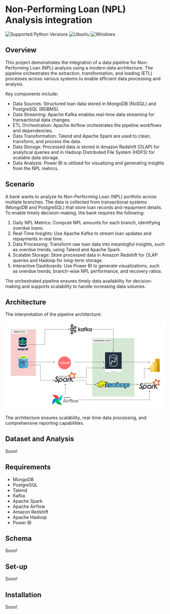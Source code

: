 # Non-Performing Loan (NPL) Analysis integration

![Supported Python Versions](https://img.shields.io/badge/python-3.8%2B-0D7FBF)
![Ubuntu](https://img.shields.io/badge/linux-compatible-40CA22)
![Windows](https://img.shields.io/badge/windows-compatible-40CA22)

## Overview

This project demonstrates the integration of a data pipeline for Non-Performing Loan (NPL) analysis using a modern data architecture. The pipeline orchestrates the extraction, transformation, and loading (ETL) processes across various systems to enable efficient data processing and analysis.

Key components include:

- Data Sources: Structured loan data stored in MongoDB (NoSQL) and PostgreSQL (RDBMS).
- Data Streaming: Apache Kafka enables real-time data streaming for transactional data changes.
- ETL Orchestration: Apache Airflow orchestrates the pipeline workflows and dependencies.
- Data Transformation: Talend and Apache Spark are used to clean, transform, and process the data.
- Data Storage: Processed data is stored in Amazon Redshift (OLAP) for analytical queries and in Hadoop Distributed File System (HDFS) for scalable data storage.
- Data Analysis: Power BI is utilized for visualizing and generating insights from the NPL metrics.

## Scenario

A bank wants to analyze its Non-Performing Loan (NPL) portfolio across multiple branches. The data is collected from transactional systems (MongoDB and PostgreSQL) that store loan records and repayment details. To enable timely decision-making, the bank requires the following:

1. Daily NPL Metrics: Compute NPL amounts for each branch, identifying overdue loans.
2. Real-Time Insights: Use Apache Kafka to stream loan updates and repayments in real time.
3. Data Processing: Transform raw loan data into meaningful insights, such as overdue trends, using Talend and Apache Spark.
4. Scalable Storage: Store processed data in Amazon Redshift for OLAP queries and Hadoop for long-term storage.
5. Interactive Dashboards: Use Power BI to generate visualizations, such as overdue trends, branch-wise NPL performance, and recovery ratios.

The orchestrated pipeline ensures timely data availability for decision-making and supports scalability to handle increasing data volumes.

## Architecture

The interpretation of the pipeline architecture:

<p align="center"><img src=https://raw.githubusercontent.com/lzarz/npl-analysis-integration/refs/heads/main/npl-analysis-pipeline.svg?sanitize=true"></p>

The architecture ensures scalability, real-time data processing, and comprehensive reporting capabilities.

## Dataset and Analysis

Soon!

## Requirements

- MongoDB
- PostgreSQL
- Talend
- Kafka
- Apache Spark
- Apache Airflow
- Amazon Redshift
- Apache Hadoop
- Power BI

## Schema

Soon!

## Set-up

Soon!

## Installation

Soon!
